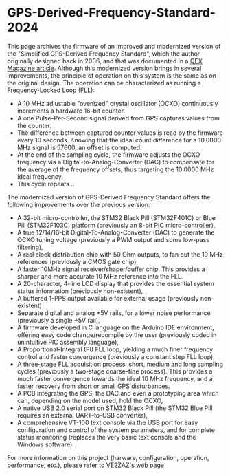 # GPS-Derived-Frequency-Standard-2024

This page archives the firmware of an improved and modernized version of the "Simplified GPS-Derived Frequency Standard", which the author originally designed back in 2006, and that was documented in a [QEX Magazine article](https://ve2zaz.net/GPS_Std/Downloads/VE2ZAZ_GPS_Derived_Std_QEX_09_10_2006.pdf). Although this modernized version brings in several improvements, the principle of operation on this system is the same as on the original design. The operation can be characterized as running a Frequency-Locked Loop (FLL): 

- A 10 MHz adjustable "ovenized" crystal oscillator (OCXO) continuously increments a hardware 16-bit counter.
- A one Pulse-Per-Second signal derived from GPS captures values from the counter.
- The difference between captured counter values is read by the firmware every 10 seconds. Knowing that the ideal count difference for a 10.0000 MHz signal is 57600, an offset is computed.
- At the end of the sampling cycle, the firmware adjusts the OCXO frequency via a Digital-to-Analog-Converter (DAC) to compensate for the average of the frequency offsets, thus targeting the 10.0000 MHz ideal frequency.
- This cycle repeats...

The modernized version of GPS-Derived Frequency Standard offers the following improvements over the previous version:

- A 32-bit micro-controller, the STM32 Black Pill (STM32F401C) or Blue Pill (STM32F103C) platform (previously an 8-bit PIC micro-controller),
- A true 12/14/16-bit Digital-To-Analog-Converter (DAC) to generate the OCXO tuning voltage (previously a PWM output and some low-pass filtering),
- A real clock distribution chip with 50 Ohm outputs, to fan out the 10 MHz references (previously a CMOS gate chip),
- A faster 10MHz signal receiver/shaper/buffer chip. This provides a sharper and more accurate 10 MHz reference into the FLL.
- A 20-character, 4-line LCD display that provides the essential system status information (previously non-existent),
- A buffered 1-PPS output available for external usage (previously non-existent)
- Separate digital and analog +5V rails, for a lower noise performance (previously a single +5V rail),
- A firmware developed in C language on the Arduino IDE environment, offering easy code change/recompile by the user (previously coded in unintuitive PIC assembly language),
- A Proportional-Integral (PI) FLL loop, yielding a much finer frequency control and faster convergence (previously a constant step FLL loop),
- A three-stage FLL acquisition process: short, medium and long sampling cycles (previously a two-stage coarse-fine process). This provides a much faster convergence towards the ideal 10 MHz frequency, and a faster recovery from short or small GPS disturbances.
- A PCB integrating the GPS, the DAC and even a prototyping area which can, depending on the model used, hold the OCXO,
- A native USB 2.0 serial port on STM32 Black Pill (the STM32 Blue Pill requires an external UART-to-USB converter),
- A comprehensive VT-100 text console via the USB port for easy configuration and control of the system parameters, and for complete status monitoring (replaces the very basic text console and the Windows software).

For more information on this project (harware, configuration, operation, performance, etc.), please refer to [VE2ZAZ's web page](https://ve2zaz.net/GPS_Std_Modernized/GPS_Std.htm)
